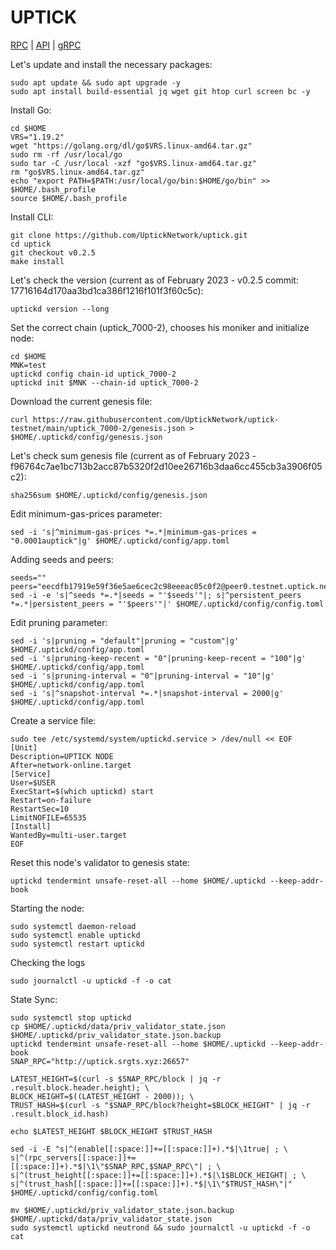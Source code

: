 # UPTICK
[RPC](http://uptick.srgts.xyz:26657) | [API](http://uptick.srgts.xyz:1317) | [gRPC](http://uptick.srgts.xyz:9090)

Let's update and install the necessary packages:
````
sudo apt update && sudo apt upgrade -y
sudo apt install build-essential jq wget git htop curl screen bc -y
````
Install Go:
````
cd $HOME
VRS="1.19.2"
wget "https://golang.org/dl/go$VRS.linux-amd64.tar.gz"
sudo rm -rf /usr/local/go
sudo tar -C /usr/local -xzf "go$VRS.linux-amd64.tar.gz"
rm "go$VRS.linux-amd64.tar.gz"
echo "export PATH=$PATH:/usr/local/go/bin:$HOME/go/bin" >> $HOME/.bash_profile
source $HOME/.bash_profile
````
Install CLI:
````
git clone https://github.com/UptickNetwork/uptick.git
cd uptick
git checkout v0.2.5
make install
````
Let's check the version (current as of February 2023 - v0.2.5 commit: 17716164d170aa3bd1ca386f1216f101f3f60c5c):
````
uptickd version --long
````
Set the correct chain (uptick_7000-2), chooses his moniker and initialize node:
````
cd $HOME
MNK=test
uptickd config chain-id uptick_7000-2
uptickd init $MNK --chain-id uptick_7000-2
````
Download the current genesis file:
````
curl https://raw.githubusercontent.com/UptickNetwork/uptick-testnet/main/uptick_7000-2/genesis.json > $HOME/.uptickd/config/genesis.json
````
Let's check sum genesis file (current as of February 2023 - f96764c7ae1bc713b2acc87b5320f2d10ee26716b3daa6cc455cb3a3906f05c2):
````
sha256sum $HOME/.uptickd/config/genesis.json
````
Edit minimum-gas-prices parameter:
````
sed -i 's|^minimum-gas-prices *=.*|minimum-gas-prices = "0.0001auptick"|g' $HOME/.uptickd/config/app.toml
````
Adding seeds and peers:
````
seeds=""
peers="eecdfb17919e59f36e5ae6cec2c98eeeac05c0f2@peer0.testnet.uptick.network:26656"
sed -i -e 's|^seeds *=.*|seeds = "'$seeds'"|; s|^persistent_peers *=.*|persistent_peers = "'$peers'"|' $HOME/.uptickd/config/config.toml
````
Edit pruning parameter:
````
sed -i 's|pruning = "default"|pruning = "custom"|g' $HOME/.uptickd/config/app.toml
sed -i 's|pruning-keep-recent = "0"|pruning-keep-recent = "100"|g' $HOME/.uptickd/config/app.toml
sed -i 's|pruning-interval = "0"|pruning-interval = "10"|g' $HOME/.uptickd/config/app.toml
sed -i 's|^snapshot-interval *=.*|snapshot-interval = 2000|g' $HOME/.uptickd/config/app.toml
````
Create a service file:
````
sudo tee /etc/systemd/system/uptickd.service > /dev/null << EOF
[Unit]
Description=UPTICK NODE
After=network-online.target
[Service]
User=$USER
ExecStart=$(which uptickd) start
Restart=on-failure
RestartSec=10
LimitNOFILE=65535
[Install]
WantedBy=multi-user.target
EOF
````
Reset this node's validator to genesis state:
````
uptickd tendermint unsafe-reset-all --home $HOME/.uptickd --keep-addr-book
````
Starting the node:
````
sudo systemctl daemon-reload
sudo systemctl enable uptickd
sudo systemctl restart uptickd
````
Checking the logs
````
sudo journalctl -u uptickd -f -o cat
````
State Sync:
````
sudo systemctl stop uptickd
cp $HOME/.uptickd/data/priv_validator_state.json $HOME/.uptickd/priv_validator_state.json.backup
uptickd tendermint unsafe-reset-all --home $HOME/.uptickd --keep-addr-book
SNAP_RPC="http://uptick.srgts.xyz:26657"

LATEST_HEIGHT=$(curl -s $SNAP_RPC/block | jq -r .result.block.header.height); \
BLOCK_HEIGHT=$((LATEST_HEIGHT - 2000)); \
TRUST_HASH=$(curl -s "$SNAP_RPC/block?height=$BLOCK_HEIGHT" | jq -r .result.block_id.hash)

echo $LATEST_HEIGHT $BLOCK_HEIGHT $TRUST_HASH

sed -i -E "s|^(enable[[:space:]]+=[[:space:]]+).*$|\1true| ; \
s|^(rpc_servers[[:space:]]+=[[:space:]]+).*$|\1\"$SNAP_RPC,$SNAP_RPC\"| ; \
s|^(trust_height[[:space:]]+=[[:space:]]+).*$|\1$BLOCK_HEIGHT| ; \
s|^(trust_hash[[:space:]]+=[[:space:]]+).*$|\1\"$TRUST_HASH\"|" $HOME/.uptickd/config/config.toml

mv $HOME/.uptickd/priv_validator_state.json.backup $HOME/.uptickd/data/priv_validator_state.json
sudo systemctl uptickd neutrond && sudo journalctl -u uptickd -f -o cat
````
